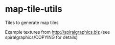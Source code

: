 # map-tile-utils
Tiles to generate map tiles

Example textures from http://spiralgraphics.biz (see spiralgraphics/COPYING for details)

